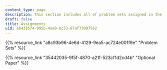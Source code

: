 ```yaml
---
content_type: page
description: This section includes all of problem sets assigned in the course.
draft: false
title: Assignments
uid: ab431674-995b-4aa0-8c53-87af73997562
---
```

{{% resource_link "a8c93b96-4e6d-4129-9ea5-ac724e001f9e" "Problem Sets" %}} 

{{% resource_link "35442035-9f5f-4870-a21f-523cf1d2cd4b" "Optional Paper" %}}